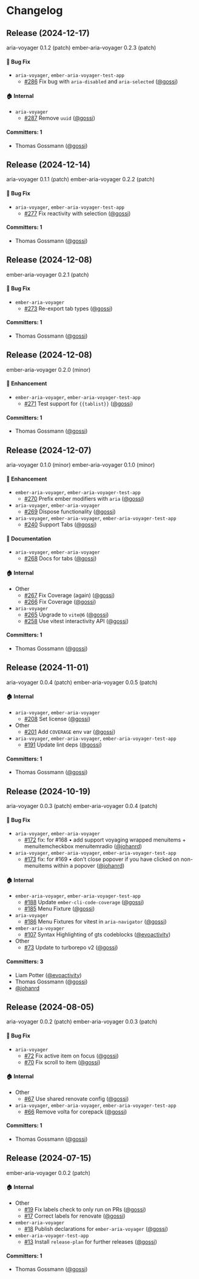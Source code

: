 # Changelog

## Release (2024-12-17)

aria-voyager 0.1.2 (patch)
ember-aria-voyager 0.2.3 (patch)

#### :bug: Bug Fix
* `aria-voyager`, `ember-aria-voyager-test-app`
  * [#286](https://github.com/hokulea/aria-voyager/pull/286) Fix bug with `aria-disabled` and `aria-selected` ([@gossi](https://github.com/gossi))

#### :house: Internal
* `aria-voyager`
  * [#287](https://github.com/hokulea/aria-voyager/pull/287) Remove `uuid` ([@gossi](https://github.com/gossi))

#### Committers: 1
- Thomas Gossmann ([@gossi](https://github.com/gossi))

## Release (2024-12-14)

aria-voyager 0.1.1 (patch)
ember-aria-voyager 0.2.2 (patch)

#### :bug: Bug Fix
* `aria-voyager`, `ember-aria-voyager-test-app`
  * [#277](https://github.com/hokulea/aria-voyager/pull/277) Fix reactivity with selection ([@gossi](https://github.com/gossi))

#### Committers: 1
- Thomas Gossmann ([@gossi](https://github.com/gossi))

## Release (2024-12-08)

ember-aria-voyager 0.2.1 (patch)

#### :bug: Bug Fix
* `ember-aria-voyager`
  * [#273](https://github.com/hokulea/aria-voyager/pull/273) Re-export tab types ([@gossi](https://github.com/gossi))

#### Committers: 1
- Thomas Gossmann ([@gossi](https://github.com/gossi))

## Release (2024-12-08)

ember-aria-voyager 0.2.0 (minor)

#### :rocket: Enhancement
* `ember-aria-voyager`, `ember-aria-voyager-test-app`
  * [#271](https://github.com/hokulea/aria-voyager/pull/271) Test support for `{{tablist}}` ([@gossi](https://github.com/gossi))

#### Committers: 1
- Thomas Gossmann ([@gossi](https://github.com/gossi))

## Release (2024-12-07)

aria-voyager 0.1.0 (minor)
ember-aria-voyager 0.1.0 (minor)

#### :rocket: Enhancement
* `ember-aria-voyager`, `ember-aria-voyager-test-app`
  * [#270](https://github.com/hokulea/aria-voyager/pull/270) Prefix ember modifiers with `aria` ([@gossi](https://github.com/gossi))
* `aria-voyager`, `ember-aria-voyager`
  * [#269](https://github.com/hokulea/aria-voyager/pull/269) Dispose functionality ([@gossi](https://github.com/gossi))
* `aria-voyager`, `ember-aria-voyager`, `ember-aria-voyager-test-app`
  * [#240](https://github.com/hokulea/aria-voyager/pull/240) Support Tabs ([@gossi](https://github.com/gossi))

#### :memo: Documentation
* `aria-voyager`, `ember-aria-voyager`
  * [#268](https://github.com/hokulea/aria-voyager/pull/268) Docs for tabs ([@gossi](https://github.com/gossi))

#### :house: Internal
* Other
  * [#267](https://github.com/hokulea/aria-voyager/pull/267) Fix Coverage (again) ([@gossi](https://github.com/gossi))
  * [#266](https://github.com/hokulea/aria-voyager/pull/266) Fix Coverage ([@gossi](https://github.com/gossi))
* `aria-voyager`
  * [#265](https://github.com/hokulea/aria-voyager/pull/265) Upgrade to `vite@6` ([@gossi](https://github.com/gossi))
  * [#258](https://github.com/hokulea/aria-voyager/pull/258) Use vitest interactivity API ([@gossi](https://github.com/gossi))

#### Committers: 1
- Thomas Gossmann ([@gossi](https://github.com/gossi))

## Release (2024-11-01)

aria-voyager 0.0.4 (patch)
ember-aria-voyager 0.0.5 (patch)

#### :house: Internal
* `aria-voyager`, `ember-aria-voyager`
  * [#208](https://github.com/hokulea/aria-voyager/pull/208) Set license ([@gossi](https://github.com/gossi))
* Other
  * [#201](https://github.com/hokulea/aria-voyager/pull/201) Add `COVERAGE` env var ([@gossi](https://github.com/gossi))
* `aria-voyager`, `ember-aria-voyager`, `ember-aria-voyager-test-app`
  * [#191](https://github.com/hokulea/aria-voyager/pull/191) Update lint deps ([@gossi](https://github.com/gossi))

#### Committers: 1
- Thomas Gossmann ([@gossi](https://github.com/gossi))

## Release (2024-10-19)

aria-voyager 0.0.3 (patch)
ember-aria-voyager 0.0.4 (patch)

#### :bug: Bug Fix
* `aria-voyager`, `ember-aria-voyager`
  * [#172](https://github.com/hokulea/aria-voyager/pull/172) fix: for #168 • add support voyaging wrapped menuitems + menuitemcheckbox menuitemradio ([@johanrd](https://github.com/johanrd))
* `aria-voyager`, `ember-aria-voyager`, `ember-aria-voyager-test-app`
  * [#173](https://github.com/hokulea/aria-voyager/pull/173) fix: for #169 • don't close popover if you have clicked on non-menuitems within a popover ([@johanrd](https://github.com/johanrd))

#### :house: Internal
* `ember-aria-voyager`, `ember-aria-voyager-test-app`
  * [#188](https://github.com/hokulea/aria-voyager/pull/188) Update `ember-cli-code-coverage` ([@gossi](https://github.com/gossi))
  * [#185](https://github.com/hokulea/aria-voyager/pull/185) Menu Fixture ([@gossi](https://github.com/gossi))
* `aria-voyager`
  * [#186](https://github.com/hokulea/aria-voyager/pull/186) Menu Fixtures for vitest in `aria-navigator` ([@gossi](https://github.com/gossi))
* `ember-aria-voyager`
  * [#107](https://github.com/hokulea/aria-voyager/pull/107) Syntax Highlighting of gts codeblocks ([@evoactivity](https://github.com/evoactivity))
* Other
  * [#73](https://github.com/hokulea/aria-voyager/pull/73) Update to turborepo v2 ([@gossi](https://github.com/gossi))

#### Committers: 3
- Liam Potter ([@evoactivity](https://github.com/evoactivity))
- Thomas Gossmann ([@gossi](https://github.com/gossi))
- [@johanrd](https://github.com/johanrd)

## Release (2024-08-05)

aria-voyager 0.0.2 (patch)
ember-aria-voyager 0.0.3 (patch)

#### :bug: Bug Fix
* `aria-voyager`
  * [#72](https://github.com/hokulea/aria-voyager/pull/72) Fix active item on focus ([@gossi](https://github.com/gossi))
  * [#70](https://github.com/hokulea/aria-voyager/pull/70) Fix scroll to item ([@gossi](https://github.com/gossi))

#### :house: Internal
* Other
  * [#67](https://github.com/hokulea/aria-voyager/pull/67) Use shared renovate config ([@gossi](https://github.com/gossi))
* `aria-voyager`, `ember-aria-voyager`, `ember-aria-voyager-test-app`
  * [#66](https://github.com/hokulea/aria-voyager/pull/66) Remove volta for corepack ([@gossi](https://github.com/gossi))

#### Committers: 1
- Thomas Gossmann ([@gossi](https://github.com/gossi))

## Release (2024-07-15)

ember-aria-voyager 0.0.2 (patch)

#### :house: Internal
* Other
  * [#19](https://github.com/hokulea/aria-voyager/pull/19) Fix labels check to only run on PRs ([@gossi](https://github.com/gossi))
  * [#17](https://github.com/hokulea/aria-voyager/pull/17) Correct labels for renovate ([@gossi](https://github.com/gossi))
* `ember-aria-voyager`
  * [#18](https://github.com/hokulea/aria-voyager/pull/18) Publish declarations for `ember-aria-voyager` ([@gossi](https://github.com/gossi))
* `ember-aria-voyager-test-app`
  * [#13](https://github.com/hokulea/aria-voyager/pull/13) Install `release-plan` for further releases ([@gossi](https://github.com/gossi))

#### Committers: 1
- Thomas Gossmann ([@gossi](https://github.com/gossi))
